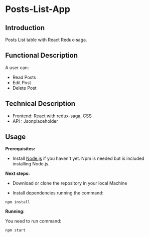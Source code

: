 # Posts-List-App

## Introduction

Posts List table with React Redux-saga.

## Functional Description

A user can:
- Read Posts
- Edit Post
- Delete Post

## Technical Description

- Frontend: React with redux-saga, CSS
- API : Jsonplaceholder

## Usage

**Prerequisites:**

- Install [Node.js](https://nodejs.org/es/) if you haven't yet. Npm is needed but is included installing Node.js.

**Next steps:**


- Download or clone the repository in your local Machine

- Install dependencies running the command:
```
npm install
```

**Running:**

You need to run command:

```
npm start
```
